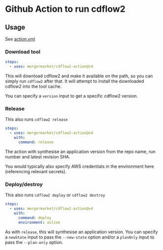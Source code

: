 # Github Action to run cdflow2

## Usage

See [action.yml](action.yml)

### Download tool

```yaml
steps:
  - uses: mergermarket/cdflow2-action@v4
```

This will download cdflow2 and make it available on the path, so you can simply run
`cdflow2` after that. It will attempt to install the downloaded cdflow2 into the tool cache.

You can specify a `version` input to get a specific cdflow2 version.

### Release

This also runs `cdflow2 release`

```yaml
steps:
  - uses: mergermarket/cdflow2-action@v4
    with:
      command: release
```

The action with synthesise an application version from the repo name, run number and latest revision SHA.

You would typically also specify AWS credentials in the environment here (referencing relevant secrets).

### Deploy/destroy

This also runs `cdflow2 deploy` or `cdflow2 destroy`

```yaml
steps:
  - uses: mergermarket/cdflow2-action@v4
    with:
      command: deploy
      environment: aslive
```

As with `release`, this will synthesise an application version. You can specify a `newState` input to pass
the `--new-state` option and/or a `planOnly` input to pass the `--plan-only` option.

